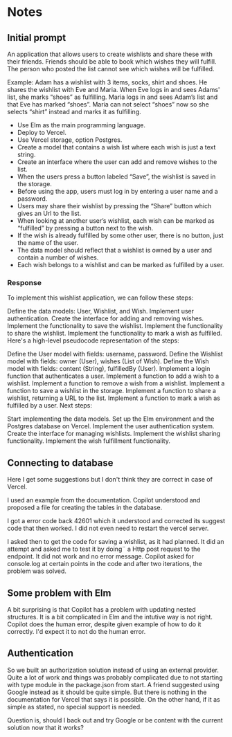 # Notes

## Initial prompt

An application that allows users to create wishlists and share these with their friends. Friends should be able to book which wishes they will fulfill. The person who posted the list cannot see which wishes will be fulfilled. 

Example: Adam has a wishlist with 3 items, socks, shirt and shoes. He shares the wishlist with Eve and Maria. When Eve logs in and sees Adams' list, she marks “shoes” as fulfilling. Maria logs in and sees Adam’s list and that Eve has marked “shoes”. Maria can not select “shoes” now so she selects “shirt” instead and marks it as fulfilling. 

* Use Elm as the main programming language.
* Deploy to Vercel.
* Use Vercel storage, option Postgres.
* Create a model that contains a wish list where each wish is just a text string. 
* Create an interface where the user can add and remove wishes to the list.
* When the users press a button labeled “Save”, the wishlist is saved in the storage.
* Before using the app, users must log in by entering a user name and a password.
* Users may share their wishlist by pressing the “Share” button which gives an Url to the list.
* When looking at another user’s wishlist, each wish can be marked as “fulfilled” by pressing a button next to the wish.
* If the wish is already fulfilled by some other user, there is no button, just the name of the user.
* The data model should reflect that a wishlist is owned by a user and contain a number of wishes.
* Each wish belongs to a wishlist and can be marked as fulfilled by a user.

### Response
To implement this wishlist application, we can follow these steps:

Define the data models: User, Wishlist, and Wish.
Implement user authentication.
Create the interface for adding and removing wishes.
Implement the functionality to save the wishlist.
Implement the functionality to share the wishlist.
Implement the functionality to mark a wish as fulfilled.
Here's a high-level pseudocode representation of the steps:

Define the User model with fields: username, password.
Define the Wishlist model with fields: owner (User), wishes (List of Wish).
Define the Wish model with fields: content (String), fulfilledBy (User).
Implement a login function that authenticates a user.
Implement a function to add a wish to a wishlist.
Implement a function to remove a wish from a wishlist.
Implement a function to save a wishlist in the storage.
Implement a function to share a wishlist, returning a URL to the list.
Implement a function to mark a wish as fulfilled by a user.
Next steps:

Start implementing the data models.
Set up the Elm environment and the Postgres database on Vercel.
Implement the user authentication system.
Create the interface for managing wishlists.
Implement the wishlist sharing functionality.
Implement the wish fulfillment functionality.

## Connecting to database

Here I get some suggestions but I don't think they are correct in case of Vercel. 

I used an example from the documentation. Copilot understood and proposed a file for creating the tables in the database.

I got a error code back 42601 which it understood and corrected its suggest code that then worked. I did not even need to
restart the vercel server.

I asked then to get the code for saving a wishlist, as it had planned. It did an attempt and asked me to test it by doing¨
a Http post request to the endpoint. It did not work and no error message. Copilot asked for console.log at certain points 
in the code and after two iterations, the problem was solved.

## Some problem with Elm

A bit surprising is that Copilot has a problem with updating nested structures. It is a bit complicated in Elm and the
intutive way is not right. Copilot does the human error, despite given example of how to do it correctly. I'd expect it
to not do the human error.

## Authentication

So we built an authorization solution instead of using an external provider. Quite a lot of work and things was probably 
complicated due to not starting with type module in the package.json from start. A friend suggested using Google instead
as it should be quite simple. But there is nothing in the documentation for Vercel that says it is possible. On the other
hand, if it as simple as stated, no special support is needed.

Question is, should I back out and try Google or be content with the current solution now that it works?


